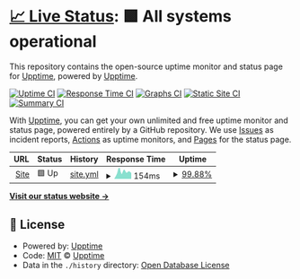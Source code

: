 # [📈 Live Status](https://status.mrlivixx.me): <!--live status--> **🟩 All systems operational**

This repository contains the open-source uptime monitor and status page for [Upptime](https://upptime.js.org), powered by [Upptime](https://github.com/upptime/upptime).

[![Uptime CI](https://github.com/MrLivixx/status/workflows/Uptime%20CI/badge.svg)](https://github.com/MrLivixx/status/actions?query=workflow%3A%22Uptime+CI%22)
[![Response Time CI](https://github.com/MrLivixx/status/workflows/Response%20Time%20CI/badge.svg)](https://github.com/MrLivixx/status/actions?query=workflow%3A%22Response+Time+CI%22)
[![Graphs CI](https://github.com/MrLivixx/status/workflows/Graphs%20CI/badge.svg)](https://github.com/MrLivixx/status/actions?query=workflow%3A%22Graphs+CI%22)
[![Static Site CI](https://github.com/MrLivixx/status/workflows/Static%20Site%20CI/badge.svg)](https://github.com/MrLivixx/status/actions?query=workflow%3A%22Static+Site+CI%22)
[![Summary CI](https://github.com/MrLivixx/status/workflows/Summary%20CI/badge.svg)](https://github.com/MrLivixx/status/actions?query=workflow%3A%22Summary+CI%22)

With [Upptime](https://upptime.js.org), you can get your own unlimited and free uptime monitor and status page, powered entirely by a GitHub repository. We use [Issues](https://github.com/upptime/upptime/issues) as incident reports, [Actions](https://github.com/MrLivixx/status/actions) as uptime monitors, and [Pages](https://status.mrlivixx.me) for the status page.

<!--start: status pages-->
<!-- This summary is generated by Upptime (https://github.com/upptime/upptime) -->
<!-- Do not edit this manually, your changes will be overwritten -->
<!-- prettier-ignore -->
| URL | Status | History | Response Time | Uptime |
| --- | ------ | ------- | ------------- | ------ |
| <img alt="" src="https://favicons.githubusercontent.com/mrlivixx.me" height="13"> [Site](https://mrlivixx.me) | 🟩 Up | [site.yml](https://github.com/MrLivixx/status/commits/HEAD/history/site.yml) | <details><summary><img alt="Response time graph" src="./graphs/site/response-time-week.png" height="20"> 154ms</summary><br><a href="https://status.mrlivixx.me/history/site"><img alt="Response time 144" src="https://img.shields.io/endpoint?url=https%3A%2F%2Fraw.githubusercontent.com%2FMrLivixx%2Fstatus%2FHEAD%2Fapi%2Fsite%2Fresponse-time.json"></a><br><a href="https://status.mrlivixx.me/history/site"><img alt="24-hour response time 144" src="https://img.shields.io/endpoint?url=https%3A%2F%2Fraw.githubusercontent.com%2FMrLivixx%2Fstatus%2FHEAD%2Fapi%2Fsite%2Fresponse-time-day.json"></a><br><a href="https://status.mrlivixx.me/history/site"><img alt="7-day response time 154" src="https://img.shields.io/endpoint?url=https%3A%2F%2Fraw.githubusercontent.com%2FMrLivixx%2Fstatus%2FHEAD%2Fapi%2Fsite%2Fresponse-time-week.json"></a><br><a href="https://status.mrlivixx.me/history/site"><img alt="30-day response time 168" src="https://img.shields.io/endpoint?url=https%3A%2F%2Fraw.githubusercontent.com%2FMrLivixx%2Fstatus%2FHEAD%2Fapi%2Fsite%2Fresponse-time-month.json"></a><br><a href="https://status.mrlivixx.me/history/site"><img alt="1-year response time 144" src="https://img.shields.io/endpoint?url=https%3A%2F%2Fraw.githubusercontent.com%2FMrLivixx%2Fstatus%2FHEAD%2Fapi%2Fsite%2Fresponse-time-year.json"></a></details> | <details><summary><a href="https://status.mrlivixx.me/history/site">99.88%</a></summary><a href="https://status.mrlivixx.me/history/site"><img alt="All-time uptime 99.96%" src="https://img.shields.io/endpoint?url=https%3A%2F%2Fraw.githubusercontent.com%2FMrLivixx%2Fstatus%2FHEAD%2Fapi%2Fsite%2Fuptime.json"></a><br><a href="https://status.mrlivixx.me/history/site"><img alt="24-hour uptime 99.17%" src="https://img.shields.io/endpoint?url=https%3A%2F%2Fraw.githubusercontent.com%2FMrLivixx%2Fstatus%2FHEAD%2Fapi%2Fsite%2Fuptime-day.json"></a><br><a href="https://status.mrlivixx.me/history/site"><img alt="7-day uptime 99.88%" src="https://img.shields.io/endpoint?url=https%3A%2F%2Fraw.githubusercontent.com%2FMrLivixx%2Fstatus%2FHEAD%2Fapi%2Fsite%2Fuptime-week.json"></a><br><a href="https://status.mrlivixx.me/history/site"><img alt="30-day uptime 99.94%" src="https://img.shields.io/endpoint?url=https%3A%2F%2Fraw.githubusercontent.com%2FMrLivixx%2Fstatus%2FHEAD%2Fapi%2Fsite%2Fuptime-month.json"></a><br><a href="https://status.mrlivixx.me/history/site"><img alt="1-year uptime 99.96%" src="https://img.shields.io/endpoint?url=https%3A%2F%2Fraw.githubusercontent.com%2FMrLivixx%2Fstatus%2FHEAD%2Fapi%2Fsite%2Fuptime-year.json"></a></details>

<!--end: status pages-->

[**Visit our status website →**](https://status.mrlivixx.me)

## 📄 License

- Powered by: [Upptime](https://github.com/upptime/upptime)
- Code: [MIT](./LICENSE) © [Upptime](https://upptime.js.org)
- Data in the `./history` directory: [Open Database License](https://opendatacommons.org/licenses/odbl/1-0/)
